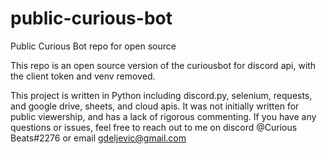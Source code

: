 # public-curious-bot
Public Curious Bot repo for open source

This repo is an open source version of the curiousbot for discord api, with the client token and venv removed.

This project is written in Python including discord.py, selenium, requests, and google drive, sheets, and cloud apis. It was not initially written for public viewership, and has a lack of rigorous commenting. If you have any questions or issues, feel free to reach out to me on discord @Curious Beats#2276 or email gdeljevic@gmail.com
